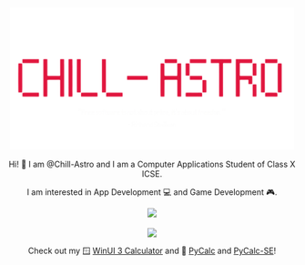 <p align="center">
  <img src="https://github.com/Chill-Astro/Chill-Astro/blob/main/Brand.png" width="500px">
</p>

<p align="center">
Hi! 👋 I am @Chill-Astro and I am a Computer Applications Student of Class X ICSE.
</p>
<p align="center">
I am interested in App Development 💻 and Game Development 🎮.
</p>


<p align="center">
    <img width="350" src="https://github-readme-stats.vercel.app/api?username=chill-astro&show_icons=true&theme=transparent">
</p>

<p align="center"><img align="center" width="350" src="https://github-readme-stats.vercel.app/api/top-langs?username=chill-astro&show_icons=true&locale=en&layout=compact"&theme=transparent"/>
</p>

<p align="center">
Check out my 🪟 <a href="https://github.com/Chill-Astro/Calculator">WinUI 3 Calculator</a> and 🐍 <a href="https://github.com/Chill-Astro/PyCalc">PyCalc</a> and <a href="https://github.com/Chill-Astro/PyCalc-SE">PyCalc-SE</a>!
</p>

<!---
Chill-Astro/Chill-Astro is a ✨ special ✨ repository because its `README.md` (this file) appears on your GitHub profile.
You can click the Preview link to take a look at your changes.
--->
